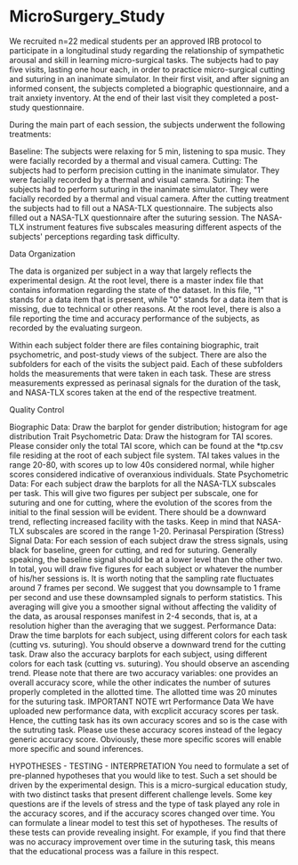 # MicroSurgery_Study

We recruited n=22 medical students per an approved IRB protocol to participate in a longitudinal study regarding the relationship of sympathetic arousal and skill in learning micro-surgical tasks. The subjects had to pay five visits, lasting one hour each, in order to practice micro-surgical cutting and suturing in an inanimate simulator. In their first visit, and after signing an informed consent, the subjects completed a biographic questionnaire, and a trait anxiety inventory. At the end of their last visit they completed a post-study questionnaire.

During the main part of each session, the subjects underwent the following treatments:

Baseline: The subjects were relaxing for 5 min, listening to spa music. They were facially recorded by a thermal and visual camera.
Cutting: The subjects had to perform precision cutting in the inanimate simulator. They were facially recorded by a thermal and visual camera.
Sutiring: The subjects had to perform suturing in the inanimate simulator. They were facially recorded by a thermal and visual camera.
After the cutting treatment the subjects had to fill out a NASA-TLX questionnaire. The subjects also filled out a NASA-TLX questionnaire after the suturing session. The NASA-TLX instrument features five subscales measuring different aspects of the subjects' perceptions regarding task difficulty.

Data Organization

The data is organized per subject in a way that largely reflects the experimental design. At the root level, there is a master index file that contains information regarding the state of the dataset. In this file, "1" stands for a data item that is present, while "0" stands for a data item that is missing, due to technical or other reasons. At the root level, there is also a file reporting the time and accuracy performance of the subjects, as recorded by the evaluating surgeon.

Within each subject folder there are files containing biographic, trait psychometric, and post-study views of the subject. There are also the subfolders for each of the visits the subject paid. Each of these subfolders holds the measurements that were taken in each task. These are stress measurements expressed as perinasal signals for the duration of the task, and NASA-TLX scores taken at the end of the respective treatment.

Quality Control

Biographic Data: Draw the barplot for gender distribution; histogram for age distribution
Trait Psychometric Data: Draw the histogram for TAI scores. Please consider only the total TAI score, which can be found at the *tp.csv file residing at the root of each subject file system. TAI takes values in the range 20-80, with scores up to low 40s considered normal, while higher scores considered indicative of overanxious individuals.
State Psychometric Data: For each subject draw the barplots for all the NASA-TLX subscales per task. This will give two figures per subject per subscale, one for suturing and one for cutting, where the evolution of the scores from the initial to the final session will be evident. There should be a downward trend, reflecting increased facility with the tasks. Keep in mind that NASA-TLX subscales are scored in the range 1-20.
Perinasal Perspiration (Stress) Signal Data: For each session of each subject draw the stress signals, using black for baseline, green for cutting, and red for suturing. Generally speaking, the baseline signal should be at a lower level than the other two. In total, you will draw five figures for each subject or whatever the number of his/her sessions is. It is worth noting that the sampling rate fluctuates around 7 frames per second. We suggest that you downsample to 1 frame per second and use these downsampled signals to perform statistics. This averaging will give you a smoother signal without affecting the validity of the data, as arousal responses manifest in 2-4 seconds, that is, at a resolution higher than the averaging that we suggest.
Performance Data: Draw the time barplots for each subject, using different colors for each task (cutting vs. suturing). You should observe a downward trend for the cutting task. Draw also the accuracy barplots for each subject, using different colors for each task (cutting vs. suturing). You should observe an ascending trend. Please note that there are two accuracy variables: one provides an overall accuracy score, while the other indicates the number of sutures properly completed in the allotted time. The allotted time was 20 minutes for the suturing task.
IMPORTANT NOTE wrt Performance Data We have uploaded new performance data, with excplicit accuracy scores per task. Hence, the cutting task has its own accuracy scores and so is the case with the sutruting task. Please use these accuracy scores instead of the legacy generic accuracy score. Obviously, these more specific scores will enable more specific and sound inferences.

HYPOTHESES - TESTING - INTERPRETATION You need to formulate a set of pre-planned hypotheses that you would like to test. Such a set should be driven by the experimental design. This is a micro-surgical education study, with two distinct tasks that present different challenge levels. Some key questions are if the levels of stress and the type of task played any role in the accuracy scores, and if the accuracy scores changed over time. You can formulate a linear model to test this set of hypotheses. The results of these tests can provide revealing insight. For example, if you find that there was no accuracy improvement over time in the suturing task, this means that the educational process was a failure in this respect.
